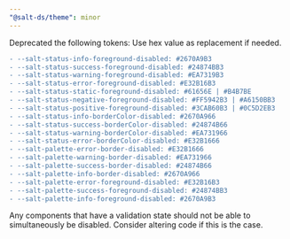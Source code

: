 ```yaml
---
"@salt-ds/theme": minor
---
```


Deprecated the following tokens: Use hex value as replacement if needed.

```diff
- --salt-status-info-foreground-disabled: #2670A9B3
- --salt-status-success-foreground-disabled: #24874BB3
- --salt-status-warning-foreground-disabled: #EA7319B3
- --salt-status-error-foreground-disabled: #E32B16B3
- --salt-status-static-foreground-disabled: #61656E | #B4B7BE
- --salt-status-negative-foreground-disabled: #FF5942B3 | #A6150BB3
- --salt-status-positive-foreground-disabled: #3CAB60B3 | #0C5D2EB3
- --salt-status-info-borderColor-disabled: #2670A966
- --salt-status-success-borderColor-disabled: #24874B66
- --salt-status-warning-borderColor-disabled: #EA731966
- --salt-status-error-borderColor-disabled: #E32B1666
- --salt-palette-error-border-disabled: #E32B1666
- --salt-palette-warning-border-disabled: #EA731966
- --salt-palette-success-border-disabled: #24874B66
- --salt-palette-info-border-disabled: #2670A966
- --salt-palette-error-foreground-disabled: #E32B16B3
- --salt-palette-success-foreground-disabled: #24874BB3
- --salt-palette-info-foreground-disabled: #2670A9B3
```

Any components that have a validation state should not be able to simultaneously be disabled. Consider altering code if this is the case.
